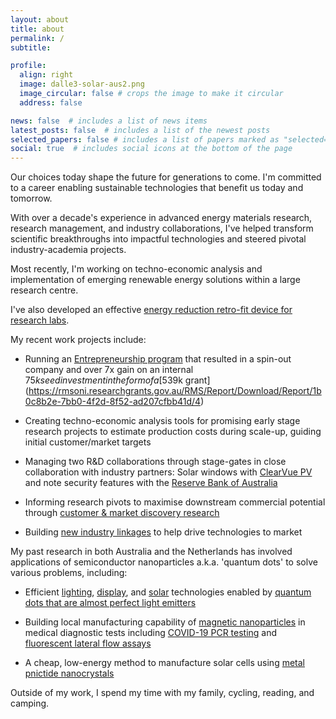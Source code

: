```yaml
---
layout: about
title: about
permalink: /
subtitle: 

profile:
  align: right
  image: dalle3-solar-aus2.png
  image_circular: false # crops the image to make it circular
  address: false

news: false  # includes a list of news items
latest_posts: false  # includes a list of the newest posts
selected_papers: false # includes a list of papers marked as "selected={true}"
social: true  # includes social icons at the bottom of the page
---
```


Our choices today shape the future for generations to come. I'm committed to a career enabling sustainable technologies that benefit us today and tomorrow.

With over a decade's experience in advanced energy materials research, research management, and industry collaborations, I've helped transform scientific breakthroughs into impactful technologies and steered pivotal industry-academia projects.
 
Most recently, I'm working on techno-economic analysis and implementation of emerging renewable energy solutions within a large research centre. 

I've also developed an effective [energy reduction retro-fit device for research labs](https://nrmkirkwood.github.io/projects/fumehoodfred/).

My recent work projects include:

- Running an [Entrepreneurship program](https://excitonscience.com/entrepreneurship-funding) that resulted in a spin-out company and over 7x gain on an internal $75k seed investment in the form of a [$539k grant](https://rmsoni.researchgrants.gov.au/RMS/Report/Download/Report/1b0c8b2e-7bb0-4f2d-8f52-ad207cfbb41d/4)

- Creating techno-economic analysis tools for promising early stage research projects to estimate production costs during scale-up, guiding initial customer/market targets

- Managing two R&D collaborations through stage-gates in close collaboration with industry partners: Solar windows with [ClearVue PV](https://www.pv-magazine-australia.com/2021/06/29/how-nanoparticles-enabled-completely-clear-industry-standard-solar-windows-yes-theyre-finally-here-and-targeting-5-efficiency/) and note security features with the [Reserve Bank of Australia](https://excitonscience.com/themes/novel-security-features-reserve-bank-australia)

- Informing research pivots to maximise downstream commercial potential through [customer & market discovery research](https://www.linkedin.com/posts/nicholaskirkwood_avail-solar-receive-csiro-bonus-activity-7092707685506187264-1ePx?utm_source=share&utm_medium=member_desktop)

- Building [new industry linkages](https://excitonscience.com/connect-program-partners) to help drive technologies to market

My past research in both Australia and the Netherlands has involved applications of semiconductor nanoparticles a.k.a. 'quantum dots' to solve various problems, including: 

- Efficient [lighting](https://doi.org/10.1021/acsanm.0c00583), [display](https://doi.org/10.1002/admi.201600868), and [solar](https://doi.org/10.1016/j.solener.2017.04.034) technologies enabled by [quantum dots that are almost perfect light emitters](https://doi.org/10.1021/cm402645r)

- Building local manufacturing capability of [magnetic nanoparticles](https://doi.org/10.1021/acs.jpcc.3c01275) in medical diagnostic tests including [COVID-19 PCR testing](https://pursuit.unimelb.edu.au/articles/the-nanoparticle-ingredient-for-australian-made-covid-tests) and [fluorescent lateral flow assays](https://radetecdiagnostics.com/quantum-dot-technology/)

- A cheap, low-energy method to manufacture solar cells using [metal pnictide nanocrystals](https://doi.org/10.1002/admi.201901600)

Outside of my work, I spend my time with my family, cycling, reading, and camping.